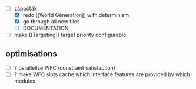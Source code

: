 - [ ] zápočťák
    - [x] redo [[World Generation]] with determinism
    - [x] go through all new files
    - [ ] DOCUMENTATION

- [ ] make [[Targeting]] target priority configurable

## optimisations
- [ ] ? parallelize WFC (constraint satisfaction)
- [ ] ? make WFC slots cache which interface features are provided by which modules
